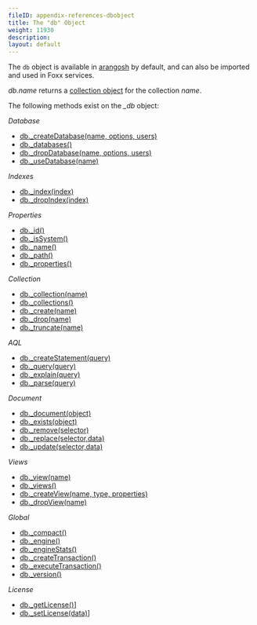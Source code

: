 ```yaml
---
fileID: appendix-references-dbobject
title: The "db" Object
weight: 11930
description: 
layout: default
---
```

The `db` object is available in [arangosh](../../programs-tools/arangodb-shell/) by
default, and can also be imported and used in Foxx services.

*db.name* returns a [collection object](appendix-references-collection-object) for the collection *name*.

The following methods exist on the *_db* object:

*Database*

* [db._createDatabase(name, options, users)](../../getting-started/data-modeling/databases/data-modeling-databases-working-with#create-database)
* [db._databases()](../../getting-started/data-modeling/databases/data-modeling-databases-working-with#list-databases)
* [db._dropDatabase(name, options, users)](../../getting-started/data-modeling/databases/data-modeling-databases-working-with#drop-database)
* [db._useDatabase(name)](../../getting-started/data-modeling/databases/data-modeling-databases-working-with#use-database)

*Indexes*

* [db._index(index)](../../indexing/working-with-indexes/#fetching-an-index-by-handle)
* [db._dropIndex(index)](../../indexing/working-with-indexes/#dropping-an-index-via-a-database-handle)

*Properties*

* [db._id()](../../getting-started/data-modeling/databases/data-modeling-databases-working-with#id)
* [db._isSystem()](../../getting-started/data-modeling/databases/data-modeling-databases-working-with#issystem)
* [db._name()](../../getting-started/data-modeling/databases/data-modeling-databases-working-with#name)
* [db._path()](../../getting-started/data-modeling/databases/data-modeling-databases-working-with#path)
* [db._properties()](../../getting-started/data-modeling/databases/data-modeling-databases-working-with#properties)

*Collection*

* [db._collection(name)](../../getting-started/data-modeling/collections/data-modeling-collections-database-methods#collection)
* [db._collections()](../../getting-started/data-modeling/collections/data-modeling-collections-database-methods#all-collections)
* [db._create(name)](../../getting-started/data-modeling/collections/data-modeling-collections-database-methods#create)
* [db._drop(name)](../../getting-started/data-modeling/collections/data-modeling-collections-database-methods#drop)
* [db._truncate(name)](../../getting-started/data-modeling/collections/data-modeling-collections-database-methods#truncate)

*AQL*

* [db._createStatement(query)](../../aql/how-to-invoke-aql/invocation-with-arangosh#with-db_createstatement-arangostatement)
* [db._query(query)](../../aql/how-to-invoke-aql/invocation-with-arangosh#with-db_query)
* [db._explain(query)](../../aql/execution-and-performance/execution-and-performance-explaining-queries)
* [db._parse(query)](../../aql/how-to-invoke-aql/invocation-with-arangosh#query-validation)

*Document*

* [db._document(object)](../../getting-started/data-modeling/documents/data-modeling-documents-database-methods#document)
* [db._exists(object)](../../getting-started/data-modeling/documents/data-modeling-documents-database-methods#exists)
* [db._remove(selector)](../../getting-started/data-modeling/documents/data-modeling-documents-database-methods#remove)
* [db._replace(selector,data)](../../getting-started/data-modeling/documents/data-modeling-documents-database-methods#replace)
* [db._update(selector,data)](../../getting-started/data-modeling/documents/data-modeling-documents-database-methods#update)

*Views*

* [db._view(name)](../../getting-started/data-modeling/views/data-modeling-views-database-methods#view)
* [db._views()](../../getting-started/data-modeling/views/data-modeling-views-database-methods#all-views)
* [db._createView(name, type, properties)](../../getting-started/data-modeling/views/data-modeling-views-database-methods#create)
* [db._dropView(name)](../../getting-started/data-modeling/views/data-modeling-views-database-methods#drop)

*Global*

* [db._compact()](../../getting-started/data-modeling/databases/data-modeling-databases-working-with#compact)
* [db._engine()](../../getting-started/data-modeling/databases/data-modeling-databases-working-with#engine)
* [db._engineStats()](../../getting-started/data-modeling/databases/data-modeling-databases-working-with#engine-statistics)
* [db._createTransaction()](../../transactions/transactions-stream-transactions#create-transaction)
* [db._executeTransaction()](../../transactions/transactions-javascript-transactions#execute-transaction)
* [db._version()](../../getting-started/data-modeling/databases/data-modeling-databases-working-with#get-the-version-of-arangodb)

*License*

* [db._getLicense()](../../administration/administration-license#managing-your-license)]
* [db._setLicense(data)](../../administration/administration-license#initial-installation)]
